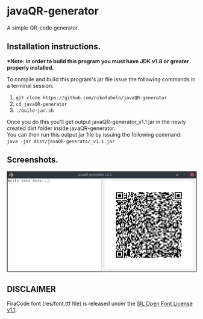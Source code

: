 # javaQR-generator
A simple QR-code generator.

## Installation instructions.
**\*Note: in order to build this program you must have JDK v1.8 or greater properly installed.**

To compile and build this program's jar file issue the following commands in a terminal session:
1. `git clone https://github.com/nikofabelo/javaQR-generator`
2. `cd javaQR-generator`
3. `./build-jar.sh`

Once you do this you'll get output javaQR-generator_v1.1.jar in the newly created dist folder inside javaQR-generator.<br>
You can then run this output jar file by issuing the following command:<br>
`java -jar dist/javaQR-generator_v1.1.jar`

## Screenshots.
![screenshot.png](screenshot.png)

## DISCLAIMER
FiraCode font (res/font.ttf file) is released under the [SIL Open Font License v1.1](http://scripts.sil.org/OFL).
